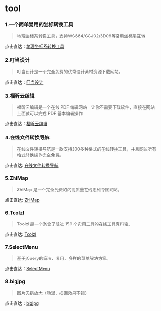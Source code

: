 ﻿# tool

### 1.一个简单易用的坐标转换工具
  > 地理坐标系转换工具，支持WGS84/GCJ02/BD09等常用坐标系互转  

  点击直达：[地理坐标系转换工具](https://github.com/hujiulong/gcoord)

### 2.叮当设计
  > 叮当设计是一个完全免费的优秀设计素材资源下载网站。

  点击直达：[叮当设计](http://www.dingdangsheji.com/)

### 3.福昕云编辑
  > 福昕云编辑是一个在线 PDF 编辑网站，让你不需要下载软件，直接在网站上面就可以完成 PDF 基本编辑操作

  点击直达：[福昕云编辑](http://edit.foxitcloud.cn/)

### 4.在线文件转换导航
  > 在线文件转换导航是一款支持200多种格式的在线转换工具，并且网站所有格式转换操作完全免费。

  点击直达: [在线文件转换导航](http://www.alltoall.net/)

### 5.ZhiMap
  > ZhiMap 是一个完全免费的的高质量在线思维导图网站。

  点击直达: [ZhiMap](https://zhimap.com/)

### 6.Toolzl
  > Toolzl 是一个聚合了超过 150 个实用工具的在线工具资料箱。

  点击直达: [Toolzl](https://zhimap.com/)

### 7.SelectMenu
  > 基于jQuery的简洁、易用、多样的菜单解决方案。
  
  点击直达：[SelectMenu](https://terryz.gitee.io/selectmenu/)
  
### 8.bigjpg
  > 图片无损放大（动漫，插画效果不错）
  
  点击直达：[bigjpg](https://bigjpg.com/zh)
